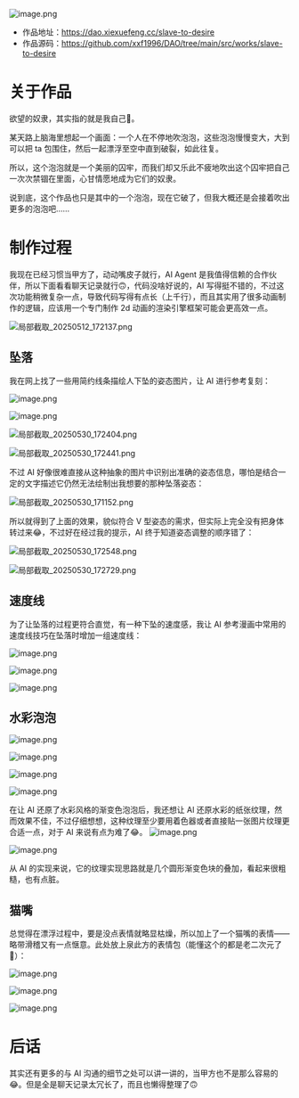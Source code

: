 ![image.png](http://pic.xiexuefeng.cc/markdown/202506081239489.png?imageView2/2/w/400)

- 作品地址：https://dao.xiexuefeng.cc/slave-to-desire
- 作品源码：https://github.com/xxf1996/DAO/tree/main/src/works/slave-to-desire

# 关于作品

欲望的奴隶，其实指的就是我自己🙈。

某天路上脑海里想起一个画面：一个人在不停地吹泡泡，这些泡泡慢慢变大，大到可以把 ta 包围住，然后一起漂浮至空中直到破裂，如此往复。

所以，这个泡泡就是一个美丽的囚牢，而我们却又乐此不疲地吹出这个囚牢把自己一次次禁锢在里面，心甘情愿地成为它们的奴隶。

说到底，这个作品也只是其中的一个泡泡，现在它破了，但我大概还是会接着吹出更多的泡泡吧……

# 制作过程

我现在已经习惯当甲方了，动动嘴皮子就行，AI Agent 是我值得信赖的合作伙伴，所以下面看看聊天记录就行🙃，代码没啥好说的，AI 写得挺不错的，不过这次功能稍微复杂一点，导致代码写得有点长（上千行），而且其实用了很多动画制作的逻辑，应该用一个专门制作 2d 动画的渲染引擎框架可能会更高效一点。

![局部截取_20250512_172137.png](http://pic.xiexuefeng.cc/markdown/202505121721130.png?imageslim)

## 坠落

我在网上找了一些用简约线条描绘人下坠的姿态图片，让 AI 进行参考复刻：

![image.png](http://pic.xiexuefeng.cc/markdown/202505301644219.png?imageView2/2/w/400)

![image.png](http://pic.xiexuefeng.cc/markdown/202505301659410.png?imageView2/2/w/300)

![局部截取_20250530_172404.png](http://pic.xiexuefeng.cc/markdown/202505301724080.png?imageslim)

![局部截取_20250530_172441.png](http://pic.xiexuefeng.cc/markdown/202505301724594.png?imageslim)

不过 AI 好像很难直接从这种抽象的图片中识别出准确的姿态信息，哪怕是结合一定的文字描述它仍然无法绘制出我想要的那种坠落姿态：

![局部截取_20250530_171152.png](http://pic.xiexuefeng.cc/markdown/202505301712763.png?imageslim)

所以就得到了上面的效果，貌似符合 V 型姿态的需求，但实际上完全没有把身体转过来😂，不过好在经过我的提示，AI 终于知道姿态调整的顺序错了：

![局部截取_20250530_172548.png](http://pic.xiexuefeng.cc/markdown/202505301726495.png?imageslim)

![局部截取_20250530_172729.png](http://pic.xiexuefeng.cc/markdown/202505301727383.png?imageslim)

## 速度线

为了让坠落的过程更符合直觉，有一种下坠的速度感，我让 AI 参考漫画中常用的速度线技巧在坠落时增加一组速度线：

![image.png](http://pic.xiexuefeng.cc/markdown/202505311602327.png?imageslim)

![image.png](http://pic.xiexuefeng.cc/markdown/202505311637347.png?imageView2/2/w/400)

![image.png](http://pic.xiexuefeng.cc/markdown/202505311743811.png?imageView2/2/w/400)

## 水彩泡泡

![image.png](http://pic.xiexuefeng.cc/markdown/202505311223077.png?imageView2/2/w/400)

![image.png](http://pic.xiexuefeng.cc/markdown/202505311241764.png?imageView2/2/w/400)

![image.png](http://pic.xiexuefeng.cc/markdown/202505311241488.png?imageView2/2/w/400)

![image.png](http://pic.xiexuefeng.cc/markdown/202505311237361.png?imageView2/2/w/400)

在让 AI 还原了水彩风格的渐变色泡泡后，我还想让 AI 还原水彩的纸张纹理，然而效果不佳，不过仔细想想，这种纹理至少要用着色器或者直接贴一张图片纹理更合适一点，对于 AI 来说有点为难了😂。
![image.png](http://pic.xiexuefeng.cc/markdown/202505311521459.png?imageView2/2/w/400)

![image.png](http://pic.xiexuefeng.cc/markdown/202505311521471.png?imageView2/2/w/400)

从 AI 的实现来说，它的纹理实现思路就是几个圆形渐变色块的叠加，看起来很粗糙，也有点脏。

## 猫嘴

总觉得在漂浮过程中，要是没点表情就略显枯燥，所以加上了一个猫嘴的表情——略带滑稽又有一点惬意。此处放上泉此方的表情包（能懂这个的都是老二次元了🙈）：

![image.png](http://pic.xiexuefeng.cc/markdown/202505311700511.png?imageslim)

![image.png](http://pic.xiexuefeng.cc/markdown/202505311747912.png?imageView2/2/w/400)

![image.png](http://pic.xiexuefeng.cc/markdown/202505311741557.png?imageView2/2/w/400)

# 后话

其实还有更多的与 AI 沟通的细节之处可以讲一讲的，当甲方也不是那么容易的😂。但是全是聊天记录太冗长了，而且也懒得整理了🙃
